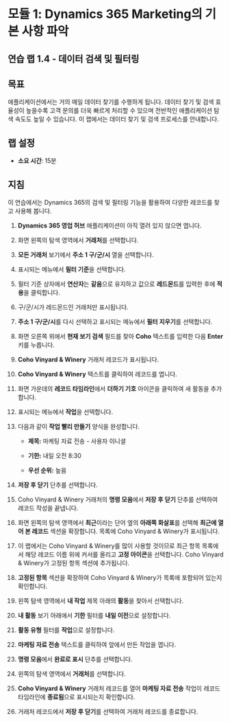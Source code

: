 ﻿---
lab:
    title: '랩 1.4: 데이터 검색 및 필터링'
    module: '모듈 1: Dynamics 365 Marketing의 기본 사항 파악'
---

모듈 1: Dynamics 365 Marketing의 기본 사항 파악
========================

## 연습 랩 1.4 - 데이터 검색 및 필터링

## 목표

애플리케이션에서는 거의 매일 데이터 찾기를 수행하게 됩니다. 데이터 찾기 및 검색 효율성이 높을수록 고객 문의를 더욱 빠르게 처리할 수 있으며 전반적인 애플리케이션 탐색 속도도 높일 수 있습니다.  이 랩에서는 데이터 찾기 및 검색 프로세스를 안내합니다.

## 랩 설정

  - **소요 시간**: 15분

## 지침

이 연습에서는 Dynamics 365의 검색 및 필터링 기능을 활용하여 다양한 레코드를 찾고 사용해 봅니다. 

1. **Dynamics 365 영업 허브** 애플리케이션이 아직 열려 있지 않으면 엽니다. 

2. 화면 왼쪽의 탐색 영역에서 **거래처**를 선택합니다. 

3. **모든 거래처** 보기에서 **주소 1 구/군/시** 열을 선택합니다. 

4. 표시되는 메뉴에서 **필터 기준**을 선택합니다.

5. 필터 기준 상자에서 **연산자**는 **같음**으로 유지하고 값으로 **레드몬드**를 입력한 후에 **적용**을 클릭합니다.

6. 구/군/시가 레드몬드인 거래처만 표시됩니다. 

7. **주소 1 구/군/시**를 다시 선택하고 표시되는 메뉴에서 **필터 지우기**를 선택합니다. 

8. 화면 오른쪽 위에서 **현재 보기 검색** 필드를 찾아 **Coho** 텍스트를 입력한 다음 **Enter** 키를 누릅니다.

9. **Coho Vinyard & Winery** 거래처 레코드가 표시됩니다. 

10. **Coho Vinyard & Winery** 텍스트를 클릭하여 레코드를 엽니다. 

11. 화면 가운데의 **레코드 타임라인**에서 **더하기 기호** 아이콘을 클릭하여 새 활동을 추가합니다. 

12. 표시되는 메뉴에서 **작업**을 선택합니다.

13. 다음과 같이 **작업 빨리 만들기** 양식을 완성합니다.

	- **제목:** 마케팅 자료 전송 - 사용자 이니셜

	- **기한:** 내일 오전 8:30

	- **우선 순위:** 높음

14. **저장 후 닫기** 단추를 선택합니다.

15. Coho Vinyard & Winery 거래처의 **명령 모음**에서 **저장 후 닫기** 단추를 선택하여 레코드 작성을 끝냅니다. 

16. 화면 왼쪽의 탐색 영역에서 **최근**이라는 단어 옆의 **아래쪽 화살표**를 선택해 **최근에 열어 본 레코드** 섹션을 확장합니다. 목록에 Coho Vinyard & Winery가 표시됩니다. 

17. 이 랩에서는 Coho Vinyard & Winery를 많이 사용할 것이므로 최근 항목 목록에서 해당 레코드 이름 위에 커서를 올리고 **고정 아이콘**을 선택합니다. Coho Vinyard & Winery가 고정된 항목 섹션에 추가됩니다. 

18. **고정된 항목** 섹션을 확장하여 Coho Vinyard & Winery가 목록에 포함되어 있는지 확인합니다. 

19. 왼쪽 탐색 영역에서 **내 작업** 제목 아래의 **활동**을 찾아서 선택합니다.

20. **내 활동** 보기 아래에서 **기한** 필터를 **내일 이전**으로 설정합니다.

21. **활동 유형** 필터를 **작업**으로 설정합니다.

22. **마케팅 자료 전송** 텍스트를 클릭하여 앞에서 만든 작업을 엽니다. 

23. **명령 모음**에서 **완료로 표시** 단추를 선택합니다. 

24. 왼쪽의 탐색 영역에서 **거래처**를 선택합니다.

25. **Coho Vinyard & Winery** 거래처 레코드를 열어 **마케팅 자료 전송** 작업이 레코드 타임라인에 **종료됨**으로 표시되는지 확인합니다. 

26. 거래처 레코드에서 **저장 후 닫기**를 선택하여 거래처 레코드를 종료합니다. 
